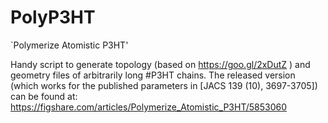 # PolyP3HT
`Polymerize Atomistic P3HT'

Handy script to generate topology (based on https://goo.gl/2xDutZ ) and geometry files of arbitrarily long #P3HT chains.
The released version (which works for the published parameters in [JACS 139 (10), 3697-3705]) can be found at:
https://figshare.com/articles/Polymerize_Atomistic_P3HT/5853060
